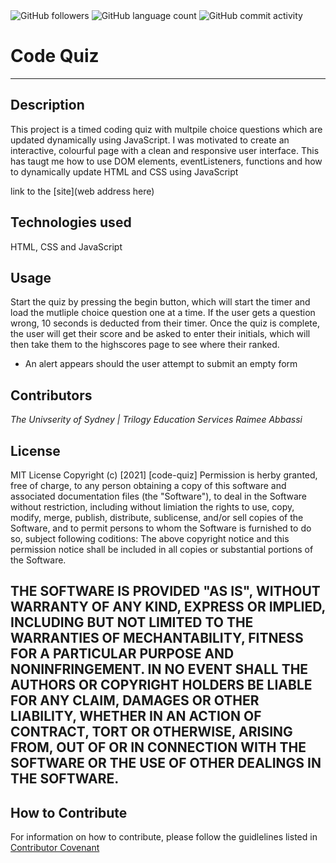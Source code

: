 <img alt="GitHub followers" src="https://img.shields.io/github/followers/Raimeeab?style=social">
<img alt="GitHub language count" src="https://img.shields.io/github/languages/count/Raimeeab/code-quiz?style=social">     
<img alt="GitHub commit activity" src="https://img.shields.io/github/commit-activity/w/Raimeeab/code-quiz?style=social">

# Code Quiz
---

## Description

This project is a timed coding quiz with multpile choice questions which are updated dynamically using JavaScript. I was motivated to create an interactive, colourful page with a clean and responsive user interface. This has taugt me how to use DOM elements, eventListeners, functions and how to dynamically update HTML and CSS using JavaScript

link to the [site](web address here)

## Technologies used 

HTML, CSS and JavaScript

## Usage

Start the quiz by pressing the begin button, which will start the timer and load the mutliple choice question one at a time. If the user gets a question wrong, 10 seconds is deducted from their timer. Once the quiz is complete, the user will get their score and be asked to enter their initials, which will then take them to the highscores page to see where their ranked.

- An alert appears should the user attempt to submit an empty form

## Contributors
*The Univserity of Sydney | Trilogy Education Services*
*Raimee Abbassi*
## License
MIT License
Copyright (c) [2021] [code-quiz]
Permission is herby granted, free of charge, to any person obtaining a copy of this software and associated documentation files (the "Software"), to deal in the Software without restriction, including without limiation the rights to use, copy, modify, merge, publish, distribute, sublicense, and/or sell copies of the Software, and to permit persons to whom the Software is furnished to do so, subject following coditions: 
The above copyright notice and this permission notice shall be included in all copies or substantial portions of the Software. 

THE SOFTWARE IS PROVIDED "AS IS", WITHOUT WARRANTY OF ANY KIND, EXPRESS OR IMPLIED, INCLUDING BUT NOT LIMITED TO THE WARRANTIES OF MECHANTABILITY, FITNESS FOR A PARTICULAR PURPOSE AND NONINFRINGEMENT. IN NO EVENT SHALL THE AUTHORS OR COPYRIGHT HOLDERS BE LIABLE FOR ANY CLAIM, DAMAGES OR OTHER LIABILITY, WHETHER IN AN ACTION OF CONTRACT, TORT OR OTHERWISE, ARISING FROM, OUT OF OR IN CONNECTION WITH THE SOFTWARE OR THE USE OF OTHER DEALINGS IN THE SOFTWARE.  
---

## How to Contribute
For information on how to contribute, please follow the guidlelines listed in [Contributor Covenant](https://www.contributor-covenant.org/) 
